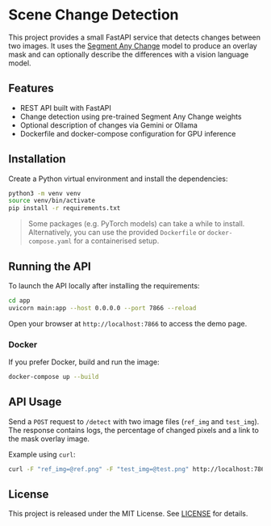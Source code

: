 # Scene Change Detection

This project provides a small FastAPI service that detects changes between two images.
It uses the [Segment Any Change](https://github.com/Z-Zheng/pytorch-change-models) model to produce
an overlay mask and can optionally describe the differences with a vision language model.

## Features

- REST API built with FastAPI
- Change detection using pre-trained Segment Any Change weights
- Optional description of changes via Gemini or Ollama
- Dockerfile and docker-compose configuration for GPU inference

## Installation

Create a Python virtual environment and install the dependencies:

```bash
python3 -m venv venv
source venv/bin/activate
pip install -r requirements.txt
```

> Some packages (e.g. PyTorch models) can take a while to install. Alternatively,
you can use the provided `Dockerfile` or `docker-compose.yaml` for a containerised setup.

## Running the API

To launch the API locally after installing the requirements:

```bash
cd app
uvicorn main:app --host 0.0.0.0 --port 7866 --reload
```

Open your browser at `http://localhost:7866` to access the demo page.

### Docker

If you prefer Docker, build and run the image:

```bash
docker-compose up --build
```

## API Usage

Send a `POST` request to `/detect` with two image files (`ref_img` and `test_img`).
The response contains logs, the percentage of changed pixels and a link to the
mask overlay image.

Example using `curl`:

```bash
curl -F "ref_img=@ref.png" -F "test_img=@test.png" http://localhost:7866/detect
```

## License

This project is released under the MIT License. See [LICENSE](LICENSE) for details.
